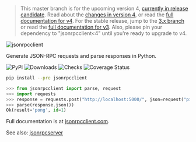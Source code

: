 > This master branch is for the upcoming version 4, [currently in release
> candidate](https://github.com/explodinglabs/jsonrpcclient/discussions/176).
> Read about the [changes in version
> 4](https://composed.blog/jsonrpcclient-4-changes), or read the [full
> documentation for v4](https://www.jsonrpcclient.com/en/latest/). For the
> stable release, jump to the [3.x
> branch](https://github.com/explodinglabs/jsonrpcclient/tree/3.x) or read the
> [full documentation for v3](https://www.jsonrpcserver.com/en/3.5.6/). Also,
> please pin your dependency to "jsonrpcclient<4" until you're ready to upgrade
> to v4.

<img
    alt="jsonrpcclient"
    style="margin: 0 auto;"
    src="https://github.com/explodinglabs/jsonrpcclient/blob/master/docs/logo.png?raw=true"
/>

Generate JSON-RPC requests and parse responses in Python.

![PyPI](https://img.shields.io/pypi/v/jsonrpcclient.svg)
![Downloads](https://pepy.tech/badge/jsonrpcclient/week)
![Checks](https://github.com/explodinglabs/jsonrpcclient/actions/workflows/checks.yml/badge.svg)
![Coverage Status](https://coveralls.io/repos/github/explodinglabs/jsonrpcclient/badge.svg?branch=master)

```sh
pip install --pre jsonrpcclient
```

```python
>>> from jsonrpcclient import parse, request
>>> import requests
>>> response = requests.post("http://localhost:5000/", json=request("ping"))
>>> parse(response.json())
Ok(result='pong', id=1)
```

Full documentation is at [jsonrpcclient.com](https://www.jsonrpcclient.com/en/latest/).

See also: [jsonrpcserver](https://github.com/explodinglabs/jsonrpcserver)
